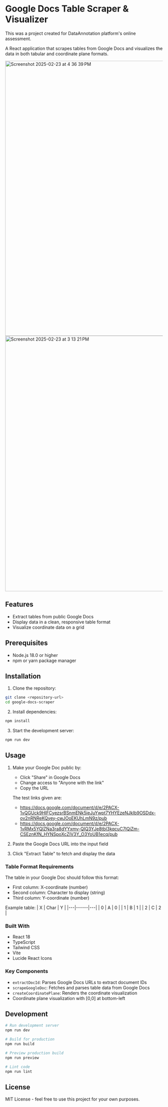 # Google Docs Table Scraper & Visualizer

This was a project created for DataAnnotation platform's online assessment.

A React application that scrapes tables from Google Docs and visualizes the data in both tabular and coordinate plane formats.

<img width="876" alt="Screenshot 2025-02-23 at 4 36 39 PM" src="https://github.com/user-attachments/assets/c8c1ab83-9670-43e6-b4d2-5a7b26132f41" />
<img width="814" alt="Screenshot 2025-02-23 at 3 13 21 PM" src="https://github.com/user-attachments/assets/c9ee3384-6c3b-4cc0-a006-424716d3c7e9" />

## Features

- Extract tables from public Google Docs
- Display data in a clean, responsive table format
- Visualize coordinate data on a grid


## Prerequisites

- Node.js 18.0 or higher
- npm or yarn package manager

## Installation

1. Clone the repository:
```bash
git clone <repository-url>
cd google-docs-scraper
```

2. Install dependencies:
```bash
npm install
```

3. Start the development server:
```bash
npm run dev
```

## Usage

1. Make your Google Doc public by:
   - Click "Share" in Google Docs
   - Change access to "Anyone with the link"
   - Copy the URL

   The test links given are:
   - https://docs.google.com/document/d/e/2PACX-1vQGUck9HIFCyezsrBSnmENk5ieJuYwpt7YHYEzeNJkIb9OSDdx-ov2nRNReKQyey-cwJOoEKUhLmN9z/pub
   - https://docs.google.com/document/d/e/2PACX-1vRMx5YQlZNa3ra8dYYxmv-QIQ3YJe8tbI3kqcuC7lQiZm-CSEznKfN_HYNSpoXcZIV3Y_O3YoUB1ecq/pub

3. Paste the Google Docs URL into the input field

4. Click "Extract Table" to fetch and display the data

### Table Format Requirements

The table in your Google Doc should follow this format:
- First column: X-coordinate (number)
- Second column: Character to display (string)
- Third column: Y-coordinate (number)

Example table:
| X | Char | Y |
|---|------|---|
| 0 | A    | 0 |
| 1 | B    | 1 |
| 2 | C    | 2 |


### Built With
- React 18
- TypeScript
- Tailwind CSS
- Vite
- Lucide React Icons

### Key Components

- `extractDocId`: Parses Google Docs URLs to extract document IDs
- `scrapeGoogleDoc`: Fetches and parses table data from Google Docs
- `createCoordinatePlane`: Renders the coordinate visualization
- Coordinate plane visualization with [0,0] at bottom-left

## Development

```bash
# Run development server
npm run dev

# Build for production
npm run build

# Preview production build
npm run preview

# Lint code
npm run lint
```

## License

MIT License - feel free to use this project for your own purposes.
